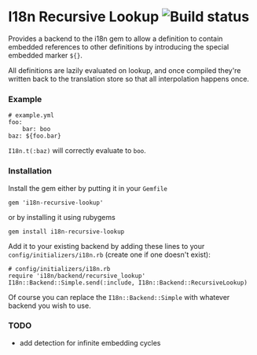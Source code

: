 I18n Recursive Lookup ![Build status](https://api.travis-ci.org/Stellenticket/i18n-recursive-lookup.svg)
=====================

Provides a backend to the i18n gem to allow a definition to contain embedded references to other definitions by introducing the special embedded marker `${}`.

All definitions are lazily evaluated on lookup, and once compiled they're written back to the translation store so that all interpolation happens once.

### Example

    # example.yml
    foo:
        bar: boo
    baz: ${foo.bar}

`I18n.t(:baz)` will correctly evaluate to `boo`.

### Installation

Install the gem either by putting it in your `Gemfile`

    gem 'i18n-recursive-lookup'
or by installing it using rubygems

    gem install i18n-recursive-lookup

Add it to your existing backend by adding these lines to your `config/initializers/i18n.rb` (create one if one doesn't exist):

    # config/initializers/i18n.rb
    require 'i18n/backend/recursive_lookup'
    I18n::Backend::Simple.send(:include, I18n::Backend::RecursiveLookup)

Of course you can replace the `I18n::Backend::Simple` with whatever backend you wish to use.

### TODO
- add detection for infinite embedding cycles
